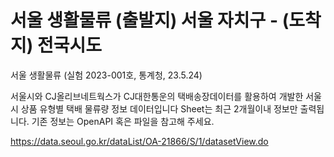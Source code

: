 # 서울 생활물류 (출발지) 서울 자치구 - (도착지) 전국시도

서울 생활물류 (실험 2023-001호, 통계청, 23.5.24)

서울시와 CJ올리브네트웍스가 CJ대한통운의 택배송장데이터를 활용하여 개발한 서울시 상품 유형별 택배 물류량 정보 데이터입니다
Sheet는 최근 2개월이내 정보만 출력됩니다. 기존 정보는 OpenAPI 혹은 파일을 참고해 주세요.

<https://data.seoul.go.kr/dataList/OA-21866/S/1/datasetView.do>

